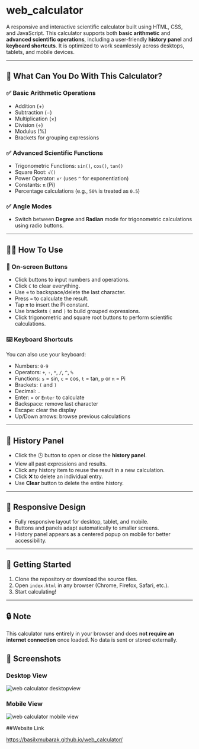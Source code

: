 # web_calculator

A responsive and interactive scientific calculator built using HTML, CSS, and JavaScript. This calculator supports both **basic arithmetic** and **advanced scientific operations**, including a user-friendly **history panel** and **keyboard shortcuts**. It is optimized to work seamlessly across desktops, tablets, and mobile devices.

---

## 🔢 What Can You Do With This Calculator?

### ✅ Basic Arithmetic Operations
- Addition (+)
- Subtraction (−)
- Multiplication (×)
- Division (÷)
- Modulus (%)
- Brackets for grouping expressions

### ✅ Advanced Scientific Functions
- Trigonometric Functions: `sin()`, `cos()`, `tan()`
- Square Root: `√()`
- Power Operator: `xʸ` (uses `^` for exponentiation)
- Constants: `π` (Pi)
- Percentage calculations (e.g., `50%` is treated as `0.5`)

### ✅ Angle Modes
- Switch between **Degree** and **Radian** mode for trigonometric calculations using radio buttons.

---

## 🧑‍💻 How To Use

### 📱 On-screen Buttons
- Click buttons to input numbers and operations.
- Click `C` to clear everything.
- Use `⌫` to backspace/delete the last character.
- Press `=` to calculate the result.
- Tap `π` to insert the Pi constant.
- Use brackets `(` and `)` to build grouped expressions.
- Click trigonometric and square root buttons to perform scientific calculations.

### ⌨️ Keyboard Shortcuts
You can also use your keyboard:
- Numbers: `0-9`
- Operators: `+`, `-`, `*`, `/`, `^`, `%`
- Functions: `s` = sin, `c` = cos, `t` = tan, `p` or `π` = Pi
- Brackets: `(` and `)`
- Decimal: `.`
- Enter: `=` or `Enter` to calculate
- Backspace: remove last character
- Escape: clear the display
- Up/Down arrows: browse previous calculations

---

## 📜 History Panel
- Click the 🕒 button to open or close the **history panel**.
- View all past expressions and results.
- Click any history item to reuse the result in a new calculation.
- Click ❌ to delete an individual entry.
- Use **Clear** button to delete the entire history.

---

## 📱 Responsive Design
- Fully responsive layout for desktop, tablet, and mobile.
- Buttons and panels adapt automatically to smaller screens.
- History panel appears as a centered popup on mobile for better accessibility.

---

## 🚀 Getting Started
1. Clone the repository or download the source files.
2. Open `index.html` in any browser (Chrome, Firefox, Safari, etc.).
3. Start calculating!

---

## 🔒 Note
This calculator runs entirely in your browser and does **not require an internet connection** once loaded. No data is sent or stored externally.
## 📸 Screenshots

### Desktop View

![web calculator desktopview](https://github.com/user-attachments/assets/3f5cbce6-42e9-4dff-b26b-f56b5d12493e)
### Mobile View
![web calculator mobile view](https://github.com/user-attachments/assets/7b6319fb-5f9f-4f83-b871-6c35c29e7df3)

##Website Link

https://basilxmubarak.github.io/web_calculator/
